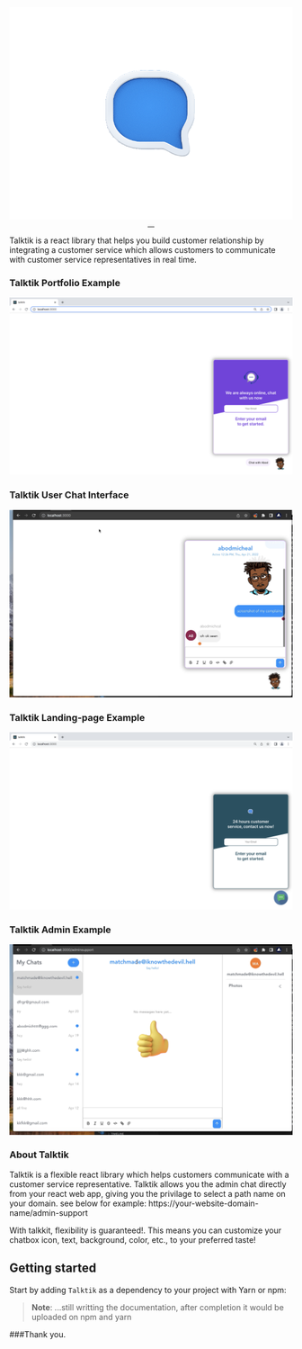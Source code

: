 <p align="center" style="margin-bottom: -20px">
  <img src="https://raw.githubusercontent.com/abodmicheal/talktik/main/images/TalkTik_Logo.png">
</p>

<p align="center">
  <a href="https://www.npmjs.com/package/talktik" target="_blank">
    <img src="https://badgen.net/npm/v/talktik" alt="">
  </a>
  <a href="LICENSE.md" target="_blank">
    <img src="https://badgen.net/badge/license/MIT/blue" alt="">
  </a>
  <a href="https://www.npmjs.com/package/talktik" target="_blank">
    <img src="https://badgen.net/npm/dt/talktik" alt="">
  </a>
  <a href="https://standardjs.com" target="_blank">
    <img src="https://img.shields.io/badge/code_style-standard-brightgreen.svg" alt="">
  </a>
</p>

Talktik is a react library that helps you build customer relationship by integrating a customer service which allows customers to communicate with customer service representatives in real time.

### Talktik Portfolio Example
![talktik example](https://raw.githubusercontent.com/abodmicheal/talktik/main/images/example-1.png)

### Talktik User Chat Interface
![talktik example](https://raw.githubusercontent.com/abodmicheal/talktik/main/images/example-4.png)

### Talktik Landing-page Example
![talktik example](https://raw.githubusercontent.com/abodmicheal/talktik/main/images/example-3.png)

### Talktik Admin Example
![talktik example](https://raw.githubusercontent.com/abodmicheal/talktik/main/images/example-2.png)

### About Talktik

Talktik is a flexible react library which helps customers communicate with a customer service representative. Talktik allows you the admin chat directly from your react web app, giving you the privilage to select a path name on your domain.
see below for example:
https://your-website-domain-name/admin-support

With talkkit, flexibility is guaranteed!. This means you can customize your chatbox icon, text, background, color, etc., to your preferred taste!
## Getting started

Start by adding `Talktik` as a dependency to your project with Yarn or npm:
> **Note**: ...still writting the documentation, after completion it would be uploaded on npm and yarn

###Thank you.
